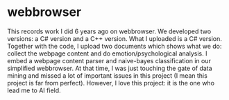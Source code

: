 # webbrowser
This records work I did 6 years ago on webbrowser. We developed two versions: a C# version and a C++ version. What I uploaded is a C# version. 
Together with the code, I upload two documents which shows what we do: collect the webpage content and do emotion/psychological analysis. I embed a webpage content
parser and naive-bayes classification in our simplified webbrowser. At that time, I was just touching the gate of data mining and missed a lot of important issues in this project (I mean this project is far from perfect). However, I love this project: it is the one who lead me to AI field.
